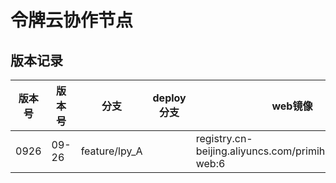 # 令牌云协作节点

## 版本记录

| 版本号  | 版本号   | 分支            | deploy分支 | web镜像                                                    | application镜像                      | node镜像                                                                      |
|------|-------|---------------|----------|----------------------------------------------------------|------------------------------------|-----------------------------------------------------------------------------|
| 0926 | 09-26 | feature/lpy_A |          | registry.cn-beijing.aliyuncs.com/primihub/primihub-web:6 | 192.168.99.10/primihub/privacy:316 | registry.cn-beijing.aliyuncs.com/primihub/primihub-node:2024-05-23-18-44-42 |
